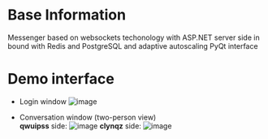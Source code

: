 # Base Information  
Messenger based on websockets techonology with ASP.NET server side in bound with Redis and PostgreSQL and adaptive autoscaling PyQt interface

# Demo interface  
+ Login window
![image](https://github.com/user-attachments/assets/95edd31a-33f2-4228-840d-ba9cfc59ac38)

+ Conversation window (two-person view)  
**qwuipss** side:
![image](https://github.com/user-attachments/assets/7cde2445-4140-471f-9659-46fa13aee528)
**clynqz** side:
![image](https://github.com/user-attachments/assets/bec3d859-1cdc-4abc-b014-360eadd721e9)
